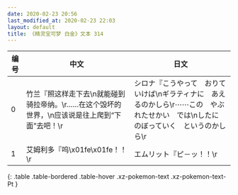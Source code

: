 ```yaml
---
date: 2020-02-23 20:56
last_modified_at: 2020-02-23 22:03
layout: default
title: 《精灵宝可梦 白金》文本 314
---
```

| 编号 | 中文 | 日文 |
| ---- | ---- | ---- |
| 0 | 竹兰『照这样走下去\n就能碰到骑拉帝纳。\r……在这个毁坏的世界，\n应该说是往上爬到“下面”去吧！\r | シロナ『こうやって　おりていけば\nギラティナに　あえるのかしら\r⋯⋯この　やぶれたせかい　では\nしたに　のぼっていく　というのかしら\r |
| 1 | 艾姆利多『呜\x01fe\x01fe！！\r | エムリット『ピ－ッ！！\r |
{: .table .table-bordered .table-hover .xz-pokemon-text .xz-pokemon-text-Pt }